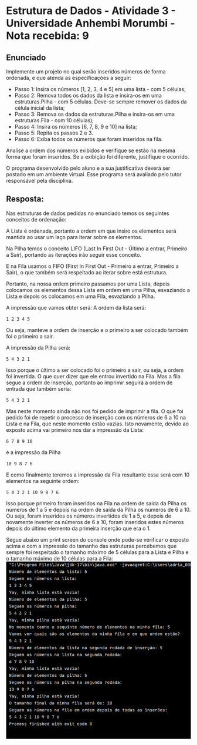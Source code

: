# Estrutura de Dados - Atividade 3 - Universidade Anhembi Morumbi - Nota recebida: 9
## Enunciado

Implemente um projeto no qual serão inseridos números de forma ordenada, e que atenda as especificações a seguir: 
 
- Passo 1: Insira os números [1, 2, 3, 4 e 5] em uma lista - com 5 células; 
- Passo 2: Remova todos os dados da lista e insira-os em uma estruturas.Pilha - com 5 células. Deve-se sempre remover os dados da célula inicial da lista; 
- Passo 3: Remova os dados da estruturas.Pilha e insira-os em uma estruturas.Fila - com 10 células); 
- Passo 4: Insira os números [6, 7, 8, 9 e 10] na lista; 
- Passo 5: Repita os passos 2 e 3. 
- Passo 6: Exiba todos os números que foram inseridos na fila. 
 
Analise a ordem dos números exibidos e verifique se estão na mesma forma que foram inseridos. Se a exibição foi diferente, justifique o ocorrido. 
 
O programa desenvolvido pelo aluno e a sua justificativa deverá ser postado em um ambiente virtual. Esse programa será avaliado pelo tutor responsável pela disciplina. 
## Resposta:

Nas estruturas de dados pedidas no enunciado temos os seguintes conceitos de ordenação:

A Lista é ordenada, portanto a ordem em que insiro os elementos será mantida ao usar um laço para iterar sobre os elementos.

Na Pilha temos o conceito LIFO (Last In First Out - Último a entrar, Primeiro a Sair), portando as iterações irão seguir esse conceito.

E na Fila usamos o FIFO (First In First Out - Primeiro a entrar, Primeiro a Sair), o que também será respeitado ao iterar sobre está estrutura.

Portanto, na nossa ordem primeiro passamos por uma Lista, depois colocamos os elementos dessa Lista em ordem em uma Pilha, esvaziando a Lista e depois os colocamos em uma Fila, esvaziando a Pilha. 

A impressão que vamos obter será:
A ordem da lista será:
```
1 2 3 4 5
```
Ou seja, manteve a ordem de inserção e o primeiro a ser colocado também foi o primeiro a sair.

A impressão da Pilha será:
```
5 4 3 2 1 
```
Isso porque o último a ser colocado foi o primeiro a sair, ou seja, a ordem foi invertida. O que quer dizer que ele entrou invertido na Fila. Mas a fila segue a ordem de inserção, portanto ao imprimir seguirá a ordem de entrada que também seria:
```
5 4 3 2 1 
```
Mas neste momento ainda não nos foi pedido de imprimir a fila. O que foi pedido foi de repetir o processo de inserção com os números de 6 a 10 na Lista e na Fila, que neste momento estão vazias. Isto novamente, devido ao exposto acima vai primeiro nos dar a impressão da Lista:
```
6 7 8 9 10 
```
e a impressão da Pilha
```
10 9 8 7 6
```
E como finalmente teremos a impressão da Fila resultante essa será com 10 elementos na seguinte ordem:
```
5 4 3 2 1 10 9 8 7 6 
```
Isso porque primeiro foram inseridos na Fila na ordem de saída da Pilha os números de 1 a 5 e depois na ordem de saída da Pilha os números de 6 a 10. Ou seja, foram inseridos os números invertidos de 1 a 5, e depois de novamente inverter os números de 6 a 10, foram inseridos estes números depois do último elemento da primeira inserção que era o 1.

Segue abaixo um print screen do console onde pode-se verificar o exposto acima e com a impressão do tamanho das estruturas percebemos que sempre foi respeitado o tamanho máximo de 5 células para a Lista e Pilha e o tamanho máximo de 10 células para a Fila:
![img](console.PNG)
